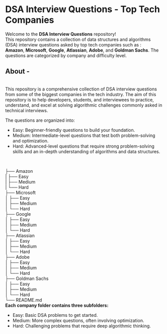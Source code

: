 # DSA Interview Questions - Top Tech Companies
Welcome to the **DSA Interview Questions** repository! 
<br>
This repository contains a collection of data structures and algorithms (DSA) interview questions asked by top tech companies such as : <br>
**Amazon**, **Microsoft**, **Google**, **Atlassian**, **Adobe**, and **Goldman Sachs**. The questions are categorized by company and difficulty level.
<br>

## About -
<br>
This repository is a comprehensive collection of DSA interview questions from some of the biggest companies in the tech industry. The aim of this repository is to help developers, students, and interviewees to practice, understand, and excel at solving algorithmic challenges commonly asked in technical interviews.

The questions are organized into:

- Easy: Beginner-friendly questions to build your foundation.
- Medium: Intermediate-level questions that test both problem-solving and optimization.
- Hard: Advanced-level questions that require strong problem-solving skills and an in-depth understanding of algorithms and data structures.
<br>

├── Amazon <br>
|    ├── Easy  <br>
|    ├── Medium  <br>
|    └── Hard <br>
├── Microsoft <br>
│   ├── Easy <br>
│   ├── Medium <br>
│   └── Hard <br>
├── Google <br>
│   ├── Easy <br>
│   ├── Medium <br>
│   └── Hard <br>
├── Atlassian <br>
│   ├── Easy <br>
│   ├── Medium <br>
│   └── Hard <br>
├── Adobe <br>
│   ├── Easy <br>
│   ├── Medium <br>
│   └── Hard <br>
├── Goldman Sachs <br>
│   ├── Easy <br>
│   ├── Medium<br>
│   └── Hard<br>
└── README.md<br>
**Each company folder contains three subfolders:** <br>

- Easy: Basic DSA problems to get started.
- Medium: More complex questions, often involving optimization.
- Hard: Challenging problems that require deep algorithmic thinking.

